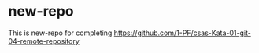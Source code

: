 # new-repo

This is new-repo for completing https://github.com/1-PF/csas-Kata-01-git-04-remote-repository 
